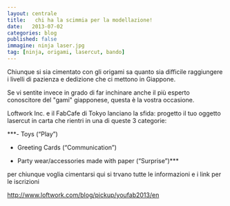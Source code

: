 ```yaml
---
layout: centrale
title:   chi ha la scimmia per la modellazione!
date:   2013-07-02
categories: blog
published: false
immagine: ninja laser.jpg
tag: [ninja, origami, lasercut, bando]
---
```

Chiunque si sia cimentato con gli origami sa quanto sia difficile raggiungere i livelli di pazienza e dedizione che ci mettono in Giappone.

Se vi sentite invece in grado di far inchinare anche il più esperto conoscitore del "gami" giapponese, questa è la vostra occasione.

Loftwork Inc. e il FabCafe di Tokyo lanciano la sfida: progetto il tuo oggetto lasercut in carta che rientri in una di queste 3 categorie:

***- Toys (“Play”)

- Greeting Cards (“Communication”)

- Party wear/accessories made with paper (“Surprise”)***

per chiunque voglia cimentarsi qui si trvano tutte le informazioni e i link per le iscrizioni

http://www.loftwork.com/blog/pickup/youfab2013/en
